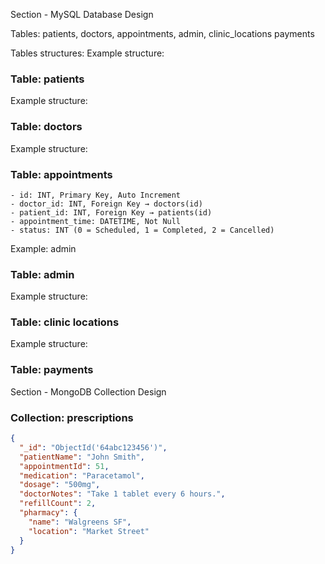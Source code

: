 Section - MySQL Database Design

Tables:
  patients, 
  doctors, 
  appointments, 
  admin,
  clinic_locations
  payments

Tables structures:
  Example structure:
  ### Table: patients

  Example structure:
  ### Table: doctors
  
  Example structure:
  ### Table: appointments
	- id: INT, Primary Key, Auto Increment
	- doctor_id: INT, Foreign Key → doctors(id)
	- patient_id: INT, Foreign Key → patients(id)
	- appointment_time: DATETIME, Not Null
	- status: INT (0 = Scheduled, 1 = Completed, 2 = Cancelled)
 
 Example: admin
  ### Table: admin

Example structure:
  ### Table: clinic locations

Example structure:
  ### Table: payments

Section - MongoDB Collection Design

### Collection: prescriptions

```json
{
  "_id": "ObjectId('64abc123456')",
  "patientName": "John Smith",
  "appointmentId": 51,
  "medication": "Paracetamol",
  "dosage": "500mg",
  "doctorNotes": "Take 1 tablet every 6 hours.",
  "refillCount": 2,
  "pharmacy": {
    "name": "Walgreens SF",
    "location": "Market Street"
  }
}

